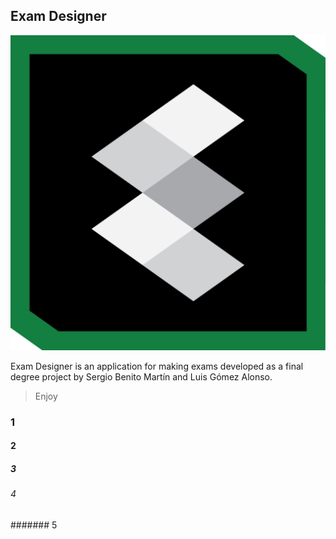 
## Exam Designer

![exam-designer-logo](src/main/resources/images/exam_designer_512.png)

Exam Designer is an application for making exams developed as a final degree project by Sergio Benito Martín and Luis Gómez Alonso.

> Enjoy

### 1
#### 2
##### 3
###### 4
####### 5

